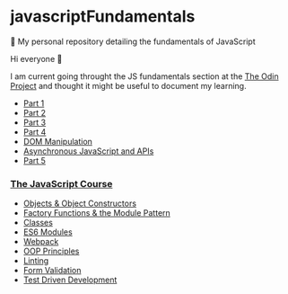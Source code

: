 # javascriptFundamentals
🎯 My personal repository detailing the fundamentals of JavaScript

Hi everyone 👋


I am current going throught the JS fundamentals section at the [The Odin Project](https://www.theodinproject.com/courses/foundations#javascript-basics) and thought it might be useful to document my learning.

* [Part 1](part1.md)
* [Part 2](part2.md)
* [Part 3](part3.md)
* [Part 4](part4.md)
* [DOM Manipulation](dom.md)
* [Asynchronous JavaScript and APIs](asynchronous.md)
* [Part 5](part5.md)

### [The JavaScript Course](https://www.theodinproject.com/courses/javascript)

* [Objects & Object Constructors](objects.md)
* [Factory Functions & the Module Pattern](factory-functions.md)
* [Classes](classes.md)
* [ES6 Modules](es6modules.md)
* [Webpack](webpack.md)
* [OOP Principles](oopprinciples.md)
* [Linting](linting.md)
* [Form Validation](form-validation.md)
* [Test Driven Development](tdd.md)
